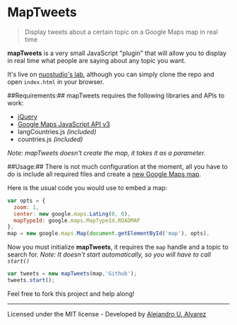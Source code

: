 MapTweets
=========

> Display tweets about a certain topic on a Google Maps map in real time

**mapTweets** is a very small JavaScript "plugin" that will allow you to display in real time what people are saying about any topic you want.

It's live on [nuostudio's lab](http://lab.nuostudio.com/maptweets/), although you can simply clone the repo and open `index.html` in your browser.

##Requirements:##
mapTweets requires the following libraries and APIs to work:

- [jQuery](https://github.com/jquery/jquery)
- [Google Maps JavaScript API v3](https://developers.google.com/maps/)
- langCountries.js *(included)*
- countries.js *(included)*

*Note: mapTweets doesn't create the map, it takes it as a parameter.*

##Usage:##
There is not much configuration at the moment, all you have to do is include all required files and create a [new Google Maps map](https://developers.google.com/maps/documentation/javascript/tutorial).

Here is the usual code you would use to embed a map:

```javascript
var opts = {
  zoom: 1,
  center: new google.maps.LatLng(0, 0),
  mapTypeId: google.maps.MapTypeId.ROADMAP
},
map = new google.maps.Map(document.getElementById('map'), opts),
```

Now you must initialize **mapTweets**, it requires the `map` handle and a topic to search for.
*Note: It doesn't start automatically, so you will have to call `start()`*

```javascript
var tweets = new mapTweets(map,'Github');
tweets.start();
```

Feel free to fork this project and help along!

- - - -

Licensed under the MIT license - Developed by [Alejandro U. Alvarez](http://urbanoalvarez.es)
